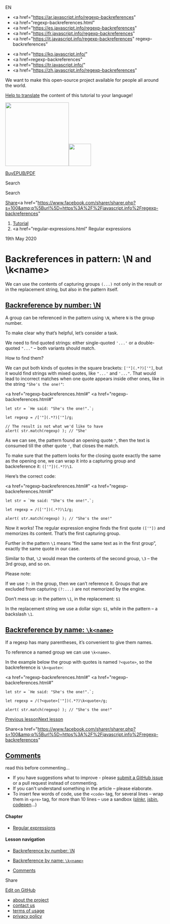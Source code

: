 EN

-   <a href="https://ar.javascript.info/regexp-backreferences"
-   <a href="regexp-backreferences.html"
-   <a href="https://es.javascript.info/regexp-backreferences"
-   <a href="https://fr.javascript.info/regexp-backreferences"
-   <a href="https://it.javascript.info/regexp-backreferences"
    regexp-backreferences"

<!-- -->

-   <a href="https://ko.javascript.info/"
-   <a href=regexp-backreferences"
-   <a href="https://tr.javascript.info/"
-   <a href="https://zh.javascript.info/regexp-backreferences"

We want to make this open-source project available for people all around the world.

[Help to translate](translate.html) the content of this tutorial to your language!

<a href="index.html" class="sitetoolbar__link sitetoolbar__link_logo"><img src="img/sitetoolbar__logo_en.svg" class="sitetoolbar__logo sitetoolbar__logo_normal" width="200" /><img src="img/sitetoolbar__logo_small_en.svg" class="sitetoolbar__logo sitetoolbar__logo_small" width="70" /></a>

<a href="ebook.html" class="buy-book-button"><span class="buy-book-button__extra-text">Buy</span>EPUB/PDF</a>

Search

Search

<a href="tutorial/map.html" class="map">

<span class="share-icons__title">Share</span><a href="https://twitter.com/share?url=https%3A%2F%2Fjavascript.info%2Fregexp-backreferences" class="share share_tw"></a><a href="https://www.facebook.com/sharer/sharer.php?s=100&amp;p%5Burl%5D=https%3A%2F%2Fjavascript.info%2Fregexp-backreferences" </a>

1.  <a href="index.html" class="breadcrumbs__link"><span class="breadcrumbs__hidden-text">Tutorial</span></a>
2.  <span id="breadcrumb-1"><a href="regular-expressions.html" Regular expressions</span></a></span>

19th May 2020

# Backreferences in pattern: \\N and \\k&lt;name&gt;

We can use the contents of capturing groups `(...)` not only in the result or in the replacement string, but also in the pattern itself.

## <a href="regexp-backreferences.html#backreference-by-number-n" id="backreference-by-number-n" class="main__anchor">Backreference by number: \N</a>

A group can be referenced in the pattern using `\N`, where `N` is the group number.

To make clear why that’s helpful, let’s consider a task.

We need to find quoted strings: either single-quoted `'...'` or a double-quoted `"..."` – both variants should match.

How to find them?

We can put both kinds of quotes in the square brackets: `['"](.*?)['"]`, but it would find strings with mixed quotes, like `"...'` and `'..."`. That would lead to incorrect matches when one quote appears inside other ones, like in the string `"She's the one!"`:

<a href="regexp-backreferences.html#"
<a href="regexp-backreferences.html#"

    let str = `He said: "She's the one!".`;

    let regexp = /['"](.*?)['"]/g;

    // The result is not what we'd like to have
    alert( str.match(regexp) ); // "She'

As we can see, the pattern found an opening quote `"`, then the text is consumed till the other quote `'`, that closes the match.

To make sure that the pattern looks for the closing quote exactly the same as the opening one, we can wrap it into a capturing group and backreference it: `(['"])(.*?)\1`.

Here’s the correct code:

<a href="regexp-backreferences.html#"
<a href="regexp-backreferences.html#"

    let str = `He said: "She's the one!".`;

    let regexp = /(['"])(.*?)\1/g;

    alert( str.match(regexp) ); // "She's the one!"

Now it works! The regular expression engine finds the first quote `(['"])` and memorizes its content. That’s the first capturing group.

Further in the pattern `\1` means “find the same text as in the first group”, exactly the same quote in our case.

Similar to that, `\2` would mean the contents of the second group, `\3` – the 3rd group, and so on.

<span class="important__type">Please note:</span>

If we use `?:` in the group, then we can’t reference it. Groups that are excluded from capturing `(?:...)` are not memorized by the engine.

<span class="important__type">Don’t mess up: in the pattern `\1`, in the replacement: `$1`</span>

In the replacement string we use a dollar sign: `$1`, while in the pattern – a backslash `\1`.

## <a href="regexp-backreferences.html#backreference-by-name-k" id="backreference-by-name-k" class="main__anchor">Backreference by name: <code>\k&lt;name&gt;</code></a>

If a regexp has many parentheses, it’s convenient to give them names.

To reference a named group we can use `\k<name>`.

In the example below the group with quotes is named `?<quote>`, so the backreference is `\k<quote>`:

<a href="regexp-backreferences.html#"
<a href="regexp-backreferences.html#"

    let str = `He said: "She's the one!".`;

    let regexp = /(?<quote>['"])(.*?)\k<quote>/g;

    alert( str.match(regexp) ); // "She's the one!"

<a href="regexp-groups.html" class="page__nav page__nav_prev"><span class="page__nav-text"><span class="page__nav-text-shortcut"></span></span><span class="page__nav-text-alternate">Previous lesson</span></a><a href="regexp-alternation.html" class="page__nav page__nav_next"><span class="page__nav-text"><span class="page__nav-text-shortcut"></span></span><span class="page__nav-text-alternate">Next lesson</span></a>

<span class="share-icons__title">Share</span><a href="https://twitter.com/share?url=https%3A%2F%2Fjavascript.info%2Fregexp-backreferences" class="share share_tw"></a><a href="https://www.facebook.com/sharer/sharer.php?s=100&amp;p%5Burl%5D=https%3A%2F%2Fjavascript.info%2Fregexp-backreferences" </a>

<a href="tutorial/map.html" class="map">

## <a href="regexp-backreferences.html#comments" id="comments">Comments</a>

<span class="comments__read-before-link">read this before commenting…</span>

-   If you have suggestions what to improve - please [submit a GitHub issue](https://github.com/javascript-tutorial/en.javascript.info/issues/new) or a pull request instead of commenting.
-   If you can't understand something in the article – please elaborate.
-   To insert few words of code, use the `<code>` tag, for several lines – wrap them in `<pre>` tag, for more than 10 lines – use a sandbox ([plnkr](https://plnkr.co/edit/?p=preview), [jsbin](https://jsbin.com), [codepen](http://codepen.io)…)

<a href="tutorial/map.html" class="map"></a>

#### Chapter

-   <a href="regular-expressions.html" class="sidebar__link">Regular expressions</a>

#### Lesson navigation

-   <a href="regexp-backreferences.html#backreference-by-number-n" class="sidebar__link">Backreference by number: \N</a>
-   <a href="regexp-backreferences.html#backreference-by-name-k" class="sidebar__link">Backreference by name: <code>\k&lt;name&gt;</code></a>

-   <a href="regexp-backreferences.html#comments" class="sidebar__link">Comments</a>

Share

<a href="https://twitter.com/share?url=https%3A%2F%2Fjavascript.info%2Fregexp-backreferences" class="share share_tw sidebar__share"></a><a href="https://www.facebook.com/sharer/sharer.php?s=100&amp;p%5Burl%5D=https%3A%2F%2Fjavascript.info%2Fregexp-backreferences" class="share share_fb sidebar__share"></a>

<a href="https://github.com/javascript-tutorial/en.javascript.info/blob/master/9-regular-expressions/12-regexp-backreferences" class="sidebar__link">Edit on GitHub</a>

-   <a href="about.html" class="page-footer__link">about the project</a>
-   <a href="about.html#contact-us" class="page-footer__link">contact us</a>
-   <a href="terms.html" class="page-footer__link">terms of usage</a>
-   <a href="privacy.html" class="page-footer__link">privacy policy</a>
